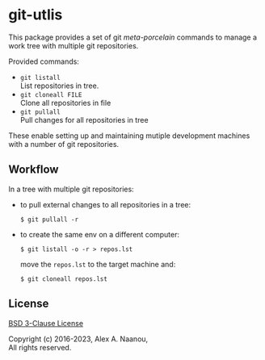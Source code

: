 # git-utlis

This package provides a set of git _meta-porcelain_ commands to manage 
a work tree with multiple git repositories.

Provided commands:
- `git listall`  
  List repositories in tree.
- `git cloneall FILE`  
  Clone all repositories in file
- `git pullall`  
  Pull changes for all repositories in tree


These enable setting up and maintaining mutiple development machines with
a number of git repositories.

## Workflow

In a tree with multiple git repositories:
- to pull external changes to all repositories in a tree:
  ```shell
  $ git pullall -r
  ```
- to create the same env on a different computer:
  ```shell
  $ git listall -o -r > repos.lst
  ```
  move the `repos.lst` to the target machine and:
  ```shell
  $ git cloneall repos.lst
  ```


## License

[BSD 3-Clause License](./LICENSE)

Copyright (c) 2016-2023, Alex A. Naanou,  
All rights reserved.


<!-- vim:set ts=4 sw=4 spell : -->

